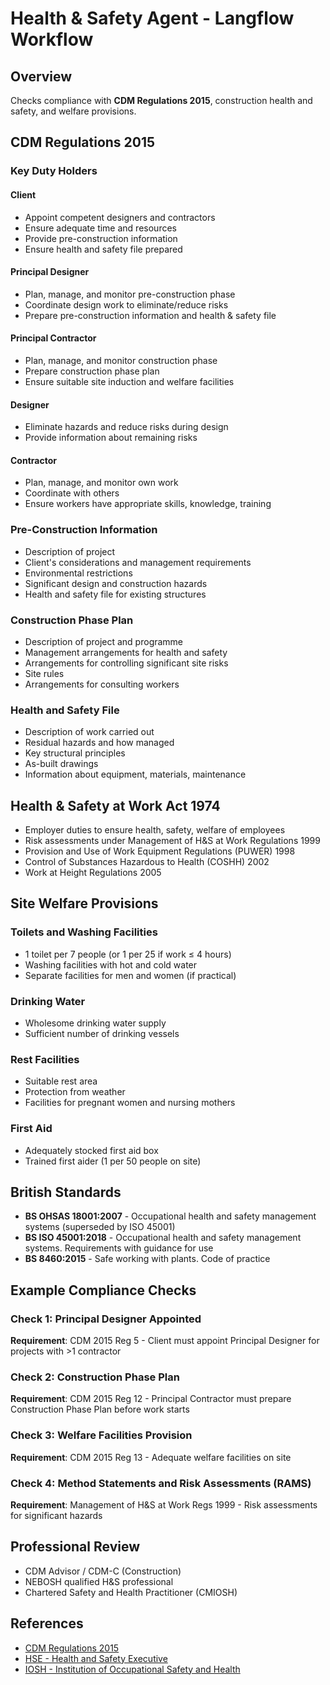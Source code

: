 # Health & Safety Agent - Langflow Workflow

## Overview

Checks compliance with **CDM Regulations 2015**, construction health and safety, and welfare provisions.

## CDM Regulations 2015

### Key Duty Holders

#### Client
- Appoint competent designers and contractors
- Ensure adequate time and resources
- Provide pre-construction information
- Ensure health and safety file prepared

#### Principal Designer
- Plan, manage, and monitor pre-construction phase
- Coordinate design work to eliminate/reduce risks
- Prepare pre-construction information and health & safety file

#### Principal Contractor
- Plan, manage, and monitor construction phase
- Prepare construction phase plan
- Ensure suitable site induction and welfare facilities

#### Designer
- Eliminate hazards and reduce risks during design
- Provide information about remaining risks

#### Contractor
- Plan, manage, and monitor own work
- Coordinate with others
- Ensure workers have appropriate skills, knowledge, training

### Pre-Construction Information
- Description of project
- Client's considerations and management requirements
- Environmental restrictions
- Significant design and construction hazards
- Health and safety file for existing structures

### Construction Phase Plan
- Description of project and programme
- Management arrangements for health and safety
- Arrangements for controlling significant site risks
- Site rules
- Arrangements for consulting workers

### Health and Safety File
- Description of work carried out
- Residual hazards and how managed
- Key structural principles
- As-built drawings
- Information about equipment, materials, maintenance

## Health & Safety at Work Act 1974

- Employer duties to ensure health, safety, welfare of employees
- Risk assessments under Management of H&S at Work Regulations 1999
- Provision and Use of Work Equipment Regulations (PUWER) 1998
- Control of Substances Hazardous to Health (COSHH) 2002
- Work at Height Regulations 2005

## Site Welfare Provisions

### Toilets and Washing Facilities
- 1 toilet per 7 people (or 1 per 25 if work ≤ 4 hours)
- Washing facilities with hot and cold water
- Separate facilities for men and women (if practical)

### Drinking Water
- Wholesome drinking water supply
- Sufficient number of drinking vessels

### Rest Facilities
- Suitable rest area
- Protection from weather
- Facilities for pregnant women and nursing mothers

### First Aid
- Adequately stocked first aid box
- Trained first aider (1 per 50 people on site)

## British Standards

- **BS OHSAS 18001:2007** - Occupational health and safety management systems (superseded by ISO 45001)
- **BS ISO 45001:2018** - Occupational health and safety management systems. Requirements with guidance for use
- **BS 8460:2015** - Safe working with plants. Code of practice

## Example Compliance Checks

### Check 1: Principal Designer Appointed
**Requirement**: CDM 2015 Reg 5 - Client must appoint Principal Designer for projects with >1 contractor

### Check 2: Construction Phase Plan
**Requirement**: CDM 2015 Reg 12 - Principal Contractor must prepare Construction Phase Plan before work starts

### Check 3: Welfare Facilities Provision
**Requirement**: CDM 2015 Reg 13 - Adequate welfare facilities on site

### Check 4: Method Statements and Risk Assessments (RAMS)
**Requirement**: Management of H&S at Work Regs 1999 - Risk assessments for significant hazards

## Professional Review

- CDM Advisor / CDM-C (Construction)
- NEBOSH qualified H&S professional
- Chartered Safety and Health Practitioner (CMIOSH)

## References

- [CDM Regulations 2015](https://www.hse.gov.uk/construction/cdm/2015/index.htm)
- [HSE - Health and Safety Executive](https://www.hse.gov.uk/)
- [IOSH - Institution of Occupational Safety and Health](https://iosh.com/)
